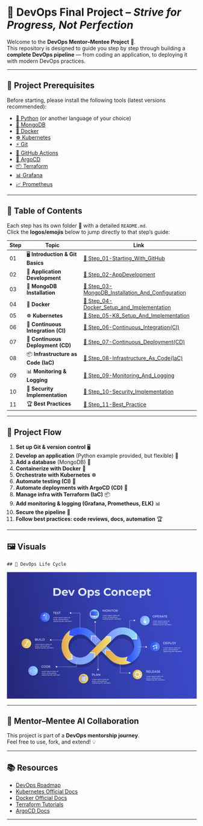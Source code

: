 # 🚀 DevOps Final Project – *Strive for Progress, Not Perfection*  

Welcome to the **DevOps Mentor–Mentee Project** 🤝.  
This repository is designed to guide you step by step through building a **complete DevOps pipeline** — from coding an application, to deploying it with modern DevOps practices.  

---

## 📌 Project Prerequisites  

Before starting, please install the following tools (latest versions recommended):  

- [🐍 Python](https://www.python.org/downloads/) (or another language of your choice)  
- [🍃 MongoDB](https://www.mongodb.com/try/download/community)  
- [🐳 Docker](https://www.docker.com/get-started/)  
- [☸️ Kubernetes](https://kubernetes.io/docs/tasks/tools/)  
- [⚡ Git](https://git-scm.com/downloads)  
- [🔄 GitHub Actions](https://docs.github.com/en/actions)  
- [🚀 ArgoCD](https://argo-cd.readthedocs.io/en/stable/getting_started/)  
- [📦 Terraform](https://developer.hashicorp.com/terraform/downloads)  
- [📊 Grafana](https://grafana.com/get)  
- [📈 Prometheus](https://prometheus.io/download/)  

---

## 📖 Table of Contents  

Each step has its own folder 📂 with a detailed `README.md`.  
Click the **logos/emojis** below to jump directly to that step’s guide:  

| Step | Topic | Link |
|------|-------|------|
| 01 | 🖥️ **Introduction & Git Basics** | [📂 Step_01-Starting_With_GitHub](./Step_01-Starting_With_GitHub/README.md) |
| 02 | 📝 **Application Development** | [📂 Step_02-AppDevelopment](./Step_02-AppDevelopment/README.md) |
| 03 | 🍃 **MongoDB Installation** | [📂 Step_03-MongoDB_Installation_And_Configuration](./Step_03-MongoDB_Installation_And_Configuration/README.md) |
| 04 | 🐳 **Docker** | [📂 Step_04-Docker_Setup_and_Implementation](./Step_04-Docker_Setup_and_Implementation/README.md) |
| 05 | ☸️ **Kubernetes** | [📂 Step_05-K8_Setup_And_Implementation](./Step_05-K8_Setup_And_Implementation/README.md) |
| 06 | 🔄 **Continuous Integration (CI)** | [📂 Step_06-Continuous_Integration(CI)](./Step_06-Continuous_Integration(CI)/README.md) |
| 07 | 🚀 **Continuous Deployment (CD)** | [📂 Step_07-Continuous_Deployment(CD)](./Step_07-Continuous_Deployment(CD)/README.md) |
| 08 | 📦 **Infrastructure as Code (IaC)** | [📂 Step_08-Infrastructure_As_Code(IaC)](./Step_08-Infrastructure_As_Code(IaC)/README.md) |
| 09 | 📊 **Monitoring & Logging** | [📂 Step_09-Monitoring_And_Logging](./Step_09-Monitoring_And_Logging/README.md) |
| 10 | 🔐 **Security Implementation** | [📂 Step_10-Security_Implementation](./Step_10-Security_Implementation/README.md) |
| 11 | 🏆 **Best Practices** | [📂 Step_11-Best_Practice](./Step_11-Best_Practice/README.md) |

---

## 🧩 Project Flow  

1. **Set up Git & version control** 🖥️  
2. **Develop an application** (Python example provided, but flexible) 📝  
3. **Add a database** (MongoDB) 🍃  
4. **Containerize with Docker** 🐳  
5. **Orchestrate with Kubernetes** ☸️  
6. **Automate testing (CI)** 🔄  
7. **Automate deployments with ArgoCD (CD)** 🚀  
8. **Manage infra with Terraform (IaC)** 📦  
9. **Add monitoring & logging (Grafana, Prometheus, ELK)** 📊  
10. **Secure the pipeline** 🔐  
11. **Follow best practices: code reviews, docs, automation** 🏆  

---

## 🖼️ Visuals 
    ## 🧭 DevOps Life Cycle  

![DevOps Lifecycle](./Assets/Devops-LC.jpg)  

---

## 🤝 Mentor–Mentee AI Collaboration  

This project is part of a **DevOps mentorship journey**.  
Feel free to use, fork, and extend! 💡  

---

## 📚 Resources  

- [DevOps Roadmap](https://roadmap.sh/devops)  
- [Kubernetes Official Docs](https://kubernetes.io/docs/)  
- [Docker Official Docs](https://docs.docker.com/)  
- [Terraform Tutorials](https://developer.hashicorp.com/terraform/tutorials)  
- [ArgoCD Docs](https://argo-cd.readthedocs.io/)  

---
